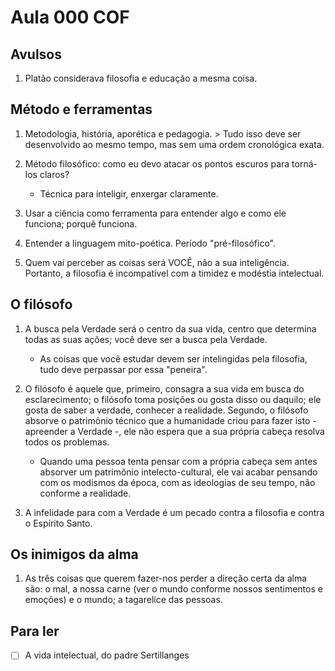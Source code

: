 # Aula 000 COF

## Avulsos

1. Platão considerava filosofia e educação a mesma coisa.  

## Método e ferramentas

1. Metodologia, história, aporética e pedagogia. > Tudo isso deve ser desenvolvido ao mesmo tempo, mas sem uma ordem cronológica exata. 

2. Método filosófico: como eu devo atacar os pontos escuros para torná-los claros? 
   - Técnica para inteligir, enxergar claramente. 

3. Usar a ciência como ferramenta para entender algo e como ele funciona; porquê funciona. 
3. Entender a linguagem mito-poética. Período "pré-filosófico".
4. Quem vai perceber as coisas será VOCÊ, não a sua inteligência. Portanto, a filosofia é incompatível com a timidez e modéstia intelectual. 


## O filósofo

1. A busca pela Verdade será o centro da sua vida, centro que determina todas as suas ações; você deve ser a busca pela Verdade. 
   - As coisas que você estudar devem ser intelingidas pela filosofia, tudo deve perpassar por essa "peneira".

2. O filósofo é aquele que, primeiro, consagra a sua vida em busca do esclarecimento; o filósofo toma posições ou gosta disso ou daquilo; ele gosta de saber a verdade, conhecer a realidade. Segundo, o filósofo absorve o patrimônio técnico que a humanidade criou para fazer isto - apreender a Verdade -, ele não espera que a sua própria cabeça resolva todos os problemas. 
   - Quando uma pessoa tenta pensar com a própria cabeça sem antes absorver um patrimônio intelecto-cultural, ele vai acabar pensando com os modismos da época, com as ideologias de seu tempo, não conforme a realidade. 

3. A infelidade para com a Verdade é um pecado contra a filosofia e contra o Espírito Santo.

## Os inimigos da alma

1. As três coisas que querem fazer-nos perder a direção certa da alma são: o mal, a nossa carne (ver o mundo conforme nossos sentimentos e emoções) e o mundo; a tagarelice das pessoas. 

## Para ler 

- [ ] A vida intelectual, do padre Sertillanges
